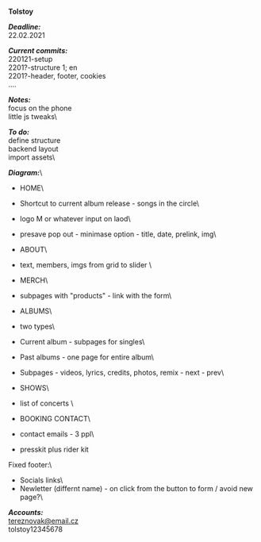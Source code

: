**Tolstoy**  

***Deadline:***\
22.02.2021

***Current commits:***\
220121-setup\
2201?-structure 1; en\
2201?-header, footer, cookies\
....

***Notes:***\
focus on the phone\
little js tweaks\

***To do:***\
define structure\
backend layout\
import assets\

***Diagram:***\
-	HOME\
-	Shortcut to current album release - songs in the circle\
-	logo M or whatever input on laod\
- 	presave pop out - minimase option - title, date, prelink, img\

-	ABOUT\
- text, members, imgs from grid to slider \

-	MERCH\
 - subpages with "products" - link with the form\

-	ALBUMS\
-   two types\

-   Current album - subpages for singles\
-   Past albums - one page for entire album\
-   Subpages - videos, lyrics, credits, photos, remix - next - prev\
 
-	SHOWS\ 
-   list of concerts \

-   BOOKING CONTACT\ 
-   contact emails - 3 ppl\ 
-   presskit plus rider kit

Fixed footer:\
-	Socials links\
-	Newletter (differnt name) - on click from the button to form / avoid new page?\

***Accounts:***\
tereznovak@email.cz\
tolstoy12345678
